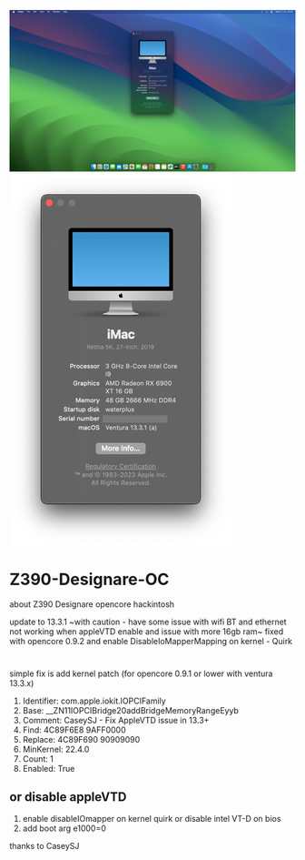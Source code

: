 ![alt text](https://github.com/cupecups/Z390-Designare-OC/blob/db7e828e44bf11964d59dcc8aaf64736eabfb96d/Screenshoot/SONOMAC.png)
![alt text](https://github.com/cupecups/Z390-Designare-OC/blob/db7e828e44bf11964d59dcc8aaf64736eabfb96d/Screenshoot/1311.png)

# Z390-Designare-OC
about Z390 Designare opencore hackintosh

update to 13.3.1 ~with caution - have some issue with wifi BT and ethernet not working when appleVTD enable and issue with more 16gb ram~
fixed with opencore 0.9.2 and enable DisableIoMapperMapping on kernel - Quirk
#
simple fix is add kernel patch (for opencore 0.9.1 or lower with ventura 13.3.x)
1. Identifier: com.apple.iokit.IOPCIFamily
2. Base: __ZN11IOPCIBridge20addBridgeMemoryRangeEyyb
3. Comment: CaseySJ - Fix AppleVTD issue in 13.3+
4. Find: 4C89F6E8 9AFF0000
5. Replace: 4C89F690 90909090
6. MinKernel: 22.4.0
7. Count: 1
8. Enabled: True
## or disable appleVTD
1. enable disableIOmapper on kernel quirk or disable intel VT-D on bios
2. add boot arg e1000=0


thanks to CaseySJ

